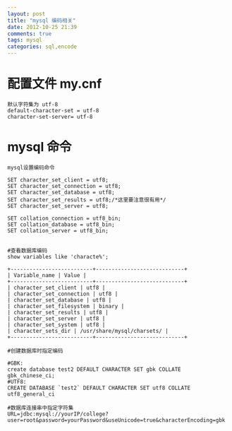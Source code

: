 ```yaml
---
layout: post
title: "mysql 编码相关"
date: 2012-10-25 21:39
comments: true
tags: mysql
categories: sql,encode
---
```


# 配置文件 my.cnf

	默认字符集为 utf-8
	default-character-set = utf-8
	character-set-server= utf-8


# mysql 命令
	mysql设置编码命令 

	SET character_set_client = utf8; 
	SET character_set_connection = utf8; 
	SET character_set_database = utf8; 
	SET character_set_results = utf8;/*这里要注意很有用*/ 
	SET character_set_server = utf8; 

	SET collation_connection = utf8_bin; 
	SET collation_database = utf8_bin; 
	SET collation_server = utf8_bin; 


	#查看数据库编码
	show variables like 'characte%';

	+--------------------------+----------------------------+
	| Variable_name | Value |
	+--------------------------+----------------------------+
	| character_set_client | utf8 | 
	| character_set_connection | utf8 | 
	| character_set_database | utf8 | 
	| character_set_filesystem | binary | 
	| character_set_results | utf8 | 
	| character_set_server | utf8 | 
	| character_set_system | utf8 | 
	| character_sets_dir | /usr/share/mysql/charsets/ | 
	+--------------------------+----------------------------+

	#创建数据库时指定编码

	#GBK: 
	create database test2 DEFAULT CHARACTER SET gbk COLLATE gbk_chinese_ci;
	#UTF8: 
	CREATE DATABASE `test2` DEFAULT CHARACTER SET utf8 COLLATE utf8_general_ci

	#数据库连接串中指定字符集
	URL=jdbc:mysql://yourIP/college?user=root&password=yourPassword&useUnicode=true&characterEncoding=gbk